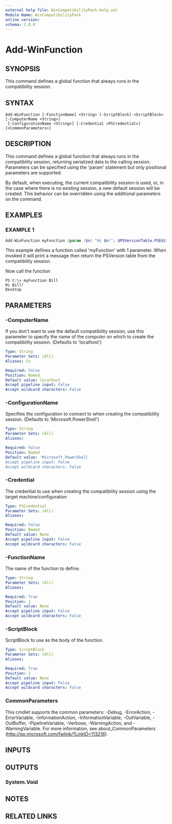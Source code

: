 ```yaml
---
external help file: WinCompatibilityPack-help.xml
Module Name: WinCompatibilityPack
online version:
schema: 2.0.0
---
```


# Add-WinFunction

## SYNOPSIS

This command defines a global function that always runs in the compatibility session.

## SYNTAX

```none
Add-WinFunction [-FunctionName] <String> [-ScriptBlock] <ScriptBlock> [-ComputerName <String>]
 [-ConfigurationName <String>] [-Credential <PSCredential>] [<CommonParameters>]
```

## DESCRIPTION

This command defines a global function that always runs in the compatibility session,
returning serialized data to the calling session.
Parameters can be specified using the 'param' statement but only positional parameters are supported.

By default, when executing, the current compatibility session is used,
or, in the case where there is no existing session, a new default session will be created.
This behavior can be overridden using the additional parameters on the command.

## EXAMPLES

### EXAMPLE 1

```powershell
Add-WinFunction myFunction {param ($n) "Hi $n!"; $PSVersionTable.PSEdition }
```

This example defines a function called 'myFunction' with 1 parameter.
When invoked it will print a message then return the PSVersion table from the compatibility session.

Now call the function

```none
PS C:\> myFunction Bill
Hi Bill!
Desktop
```

## PARAMETERS

### -ComputerName

If you don't want to use the default compatibility session,
use this parameter to specify the name of the computer on which to create the compatibility session.
(Defaults to 'localhost')

```yaml
Type: String
Parameter Sets: (All)
Aliases: Cn

Required: False
Position: Named
Default value: localhost
Accept pipeline input: False
Accept wildcard characters: False
```

### -ConfigurationName

Specifies the configuration to connect to when creating the compatibility session.
(Defaults to 'Microsoft.PowerShell')

```yaml
Type: String
Parameter Sets: (All)
Aliases:

Required: False
Position: Named
Default value: 'Microsoft.PowerShell
Accept pipeline input: False
Accept wildcard characters: False
```

### -Credential

The credential to use when creating the compatibility session
using the target machine/configuration

```yaml
Type: PSCredential
Parameter Sets: (All)
Aliases:

Required: False
Position: Named
Default value: None
Accept pipeline input: False
Accept wildcard characters: False
```

### -FunctionName

The name of the function to define.

```yaml
Type: String
Parameter Sets: (All)
Aliases:

Required: True
Position: 1
Default value: None
Accept pipeline input: False
Accept wildcard characters: False
```

### -ScriptBlock

ScriptBlock to use as the body of the function.

```yaml
Type: ScriptBlock
Parameter Sets: (All)
Aliases:

Required: True
Position: 2
Default value: None
Accept pipeline input: False
Accept wildcard characters: False
```

### CommonParameters

This cmdlet supports the common parameters: -Debug, -ErrorAction, -ErrorVariable, -InformationAction, -InformationVariable, -OutVariable, -OutBuffer, -PipelineVariable, -Verbose, -WarningAction, and -WarningVariable.
For more information, see about_CommonParameters (http://go.microsoft.com/fwlink/?LinkID=113216).

## INPUTS

## OUTPUTS

### System.Void

## NOTES

## RELATED LINKS
